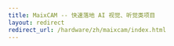 ```yaml
---
title: MaixCAM -- 快速落地 AI 视觉、听觉类项目
layout: redirect
redirect_url: /hardware/zh/maixcam/index.html
---
```


